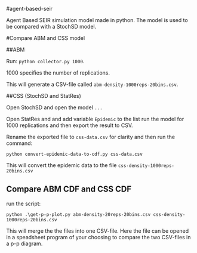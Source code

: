 #agent-based-seir

Agent Based SEIR simulation model made in python. The model is used to be compared with a StochSD model. 



#Compare ABM and CSS model

##ABM

Run: `python collector.py 1000`.

1000 specifies the number of replications.

This will generate a CSV-file called `abm-density-1000reps-20bins.csv`.

##CSS (StochSD and StatRes) 

Open StochSD and open the model  `...` 

Open StatRes and and add variable `Epidemic` to the list run the model for 1000 replications and then export the result to CSV.

Rename the exported file to `css-data.csv`  for clarity and then run the command: 

`python convert-epidemic-data-to-cdf.py css-data.csv` 

This will convert the epidemic data to the file `css-density-1000reps-20bins.csv` 



## Compare ABM CDF and CSS CDF

run the script: 

`python .\get-p-p-plot.py abm-density-20reps-20bins.csv css-density-1000reps-20bins.csv`

This will merge the the files into one CSV-file. Here the file can be opened in a speadsheet program of your choosing to compare the two CSV-files in a p-p diagram. 







